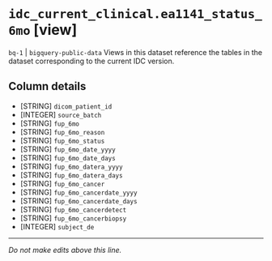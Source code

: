 # `idc_current_clinical.ea1141_status_6mo` [view]
`bq-1` | `bigquery-public-data`
Views in this dataset reference the tables in the dataset corresponding to the current IDC version.

## Column details
* [STRING]    `dicom_patient_id`
* [INTEGER]   `source_batch`
* [STRING]    `fup_6mo`
* [STRING]    `fup_6mo_reason`
* [STRING]    `fup_6mo_status`
* [STRING]    `fup_6mo_date_yyyy`
* [STRING]    `fup_6mo_date_days`
* [STRING]    `fup_6mo_datera_yyyy`
* [STRING]    `fup_6mo_datera_days`
* [STRING]    `fup_6mo_cancer`
* [STRING]    `fup_6mo_cancerdate_yyyy`
* [STRING]    `fup_6mo_cancerdate_days`
* [STRING]    `fup_6mo_cancerdetect`
* [STRING]    `fup_6mo_cancerbiopsy`
* [INTEGER]   `subject_de`

-------------------------------------------------------------------------------
*Do not make edits above this line.*
